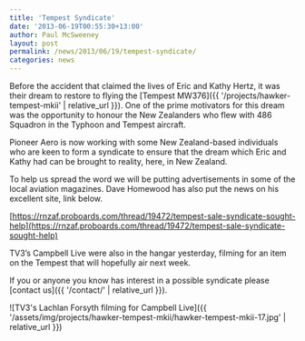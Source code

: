 ```yaml
---
title: 'Tempest Syndicate'
date: '2013-06-19T00:55:30+13:00'
author: Paul McSweeney
layout: post
permalink: /news/2013/06/19/tempest-syndicate/
categories: news
---
```


Before the accident that claimed the lives of Eric and Kathy Hertz, it was their dream to restore to flying the [Tempest MW376]({{ '/projects/hawker-tempest-mkii' | relative_url }}). One of the prime motivators for this dream was the opportunity to honour the New Zealanders who flew with 486 Squadron in the Typhoon and Tempest aircraft.

Pioneer Aero is now working with some New Zealand-based individuals who are keen to form a syndicate to ensure that the dream which Eric and Kathy had can be brought to reality, here, in New Zealand. 

To help us spread the word we will be putting advertisements in some of the local aviation magazines. Dave Homewood has also put the news on his excellent site, link below.

[https://rnzaf.proboards.com/thread/19472/tempest-sale-syndicate-sought-help](https://rnzaf.proboards.com/thread/19472/tempest-sale-syndicate-sought-help)

TV3’s Campbell Live were also in the hangar yesterday, filming for an item on the Tempest that will hopefully air next week.

If you or anyone you know has interest in a possible syndicate please [contact us]({{ '/contact/' | relative_url }}).

![TV3's Lachlan Forsyth filming for Campbell Live]({{ '/assets/img/projects/hawker-tempest-mkii/hawker-tempest-mkii-17.jpg' | relative_url }})
